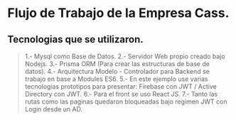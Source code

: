 # Flujo de Trabajo de la Empresa Cass.
## Tecnologias que se utilizaron.
> 1.- Mysql como Base de Datos.
> 2.- Servidor Web propio creado bajo Nodejs.
> 3.- Prisma ORM (Para crear las estructuras de base de datos).
> 4.- Arquitectura Modelo - Controlador para Backend se trabajo en base a Modules ES6.
> 5.- En este ejemplo use varias tecnologias prototipos para presentar: Firebase con JWT / Active Directory con JWT.
> 6.- Para el front se uso React JS.
> 7.- Tanto las rutas como las paginas quedaron bloqueadas bajo regimen JWT con Login desde un AD.
